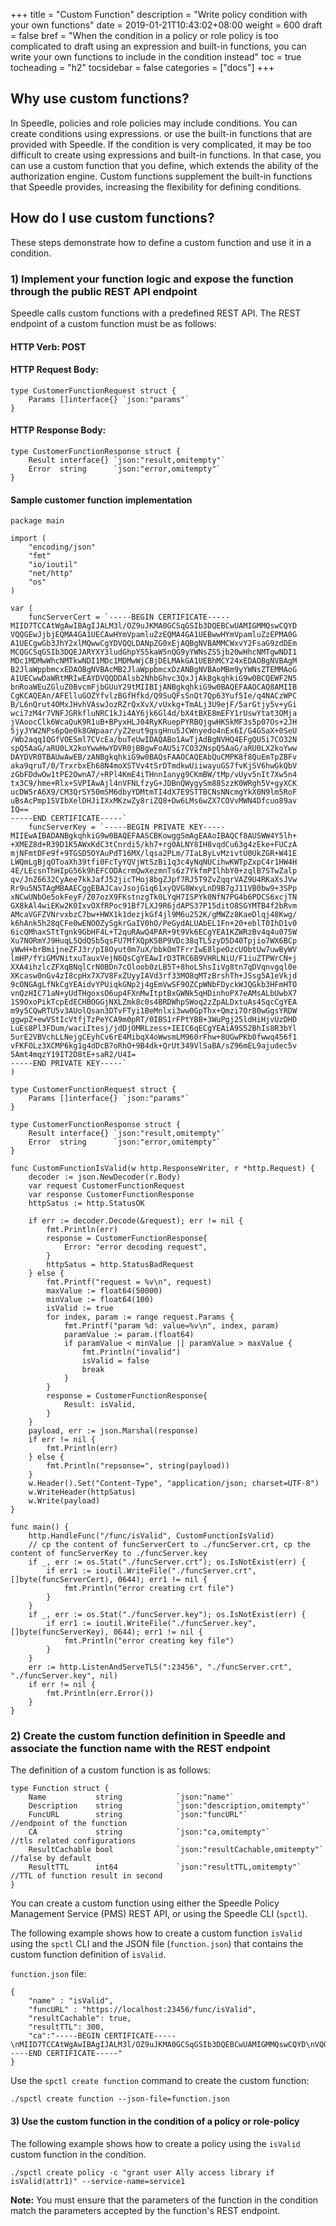 +++
title = "Custom Function"
description = "Write policy condition with your own functions"
date = 2019-01-21T10:43:02+08:00
weight = 600
draft = false
bref = "When the condition in a policy or role policy is too complicated to draft using an expression and built-in functions, you can write your own functions to include in the condition instead"
toc = true
tocheading = "h2"
tocsidebar = false
categories = ["docs"]
+++

## Why use custom functions?

In Speedle, policies and role policies may include conditions. You can create conditions using expressions. or use the built-in functions that are provided with Speedle. If the condition is very complicated, it may be too difficult to create using expressions and built-in functions. In that case, you can use a custom function that you define, which extends the ability of the authorization engine. Custom functions supplement the built-in functions that Speedle provides, increasing the flexibility for defining conditions.

## How do I use custom functions?

These steps demonstrate how to define a custom function and use it in a condition.

### 1) Implement your function logic and expose the function through the public REST API endpoint

Speedle calls custom functions with a predefined REST API. The REST endpoint of a custom function must be as follows:

#### HTTP Verb: POST

#### HTTP Request Body:

```
type CustomerFunctionRequest struct {
	Params []interface{} `json:"params"`
}
```

#### HTTP Response Body:

```
type CustomerFunctionResponse struct {
	Result interface{} `json:"result,omitempty"`
	Error  string      `json:"error,omitempty"`
}
```

#### Sample customer function implementation

```
package main

import (
	"encoding/json"
	"fmt"
	"io/ioutil"
	"net/http"
	"os"
)

var (
	funcServerCert = `-----BEGIN CERTIFICATE-----
MIID7TCCAtWgAwIBAgIJALM3l/OZ9uJKMA0GCSqGSIb3DQEBCwUAMIGMMQswCQYD
VQQGEwJjbjEQMA4GA1UECAwHYmVpamluZzEQMA4GA1UEBwwHYmVpamluZzEPMA0G
A1UECgwGb3JhY2xlMQwwCgYDVQQLDANpZG0xEjAQBgNVBAMMCWxvY2FsaG9zdDEm
MCQGCSqGSIb3DQEJARYXY3ludGhpYS5kaW5nQG9yYWNsZS5jb20wHhcNMTgwNDI1
MDc1MDMwWhcNMTkwNDI1MDc1MDMwWjCBjDELMAkGA1UEBhMCY24xEDAOBgNVBAgM
B2JlaWppbmcxEDAOBgNVBAcMB2JlaWppbmcxDzANBgNVBAoMBm9yYWNsZTEMMAoG
A1UECwwDaWRtMRIwEAYDVQQDDAlsb2NhbGhvc3QxJjAkBgkqhkiG9w0BCQEWF2N5
bnRoaWEuZGluZ0BvcmFjbGUuY29tMIIBIjANBgkqhkiG9w0BAQEFAAOCAQ8AMIIB
CgKCAQEAn/AFElluGOZYfvlzBGfHfkd/Q9SuQFsSnQt7Qp63Yuf5Ie/q4NACzWPC
B/L6nQrut4OMxJHvhVAswJozRZrQxXvX/vUxkg+TmALj3U9ejF/5arGtjy5v+yGi
wci7zM4r7VNFJGRkfluNRC1kJi4AY6jk6Gl4d/bX4tBXE8mEFY1rUswYtat3OMja
jVAoocClk6WcaQuK9R1uB+BPyxHLJ04RyKRuepPYRBQjgwHK5kMF3s5p07Os+2JH
5jyJYW2NPs6pQe0k8GWpaar/yZ2eut9gsgHnu5JCWnyedo4nEx6I/G4GSaX+0SeU
/Wb2aqq1QGfVOESml7CVcEa/buTeUwIDAQABo1AwTjAdBgNVHQ4EFgQU5i7CO32N
spQ5AaG/aRU0LX2koYwwHwYDVR0jBBgwFoAU5i7CO32NspQ5AaG/aRU0LX2koYww
DAYDVR0TBAUwAwEB/zANBgkqhkiG9w0BAQsFAAOCAQEAbQuCMPK8f8QuEmTpZBFv
aka9qruT/0/TrxrbxEh68N4moXSTVv4tSrDTmdkwUiiwayuGS7fvKjSV6hwGkQbV
zGbFDdwOw1tPE2OwnA7/+RPl4KmE4iTHnnIanyg9CKmBW/tMp/vUyv5nIt7Xw5n4
tx3C9/hme+Rlx+SVPIAwAjl4nVFNLfzyG+JDBnQWygySm88SzzK0WRgh5V+gyXCK
ucDW5rA6X9/CM3QrSY50mSM6dbyYDMtmTI4dX7E9STTBCNsNNcmgYkX0N9lm5RoF
uBsAcPmp1SVIbXelDHJiIXxMKzwZy8riZQ8+Dw6LMs6wZX7COVvMWN4Dfcuo89av
IQ==
-----END CERTIFICATE-----`
	funcServerKey = `-----BEGIN PRIVATE KEY-----
MIIEwAIBADANBgkqhkiG9w0BAQEFAASCBKowggSmAgEAAoIBAQCf8AUSWW4Y5lh+
+XMEZ8d+R39D1K5AWxKdC3tCnrdi5/kh7+rg0ALNY8IH8vqdCu63g4zEke+FUCzA
mjNFmtDFe9f+9TGSD5OYAuPdT16MX/lqsa2PLm/7IaLByLvMzivtU0UkZGR+W41E
LWQmLgBjqOToaXh39tfi0FcTyYQVjWtSzBi1q3c4yNqNUCihwKWTpZxpC4r1HW4H
4E/LEcsnThHIpG56k9hEFCODAcrmQwXezmnTs6z7YkfmPIlhbY0+zqlB7STwZalp
qv/JnZ6632CyAee7kkJafJ52jicTHoj8bgZJpf7RJ5T9ZvZqqrVAZ9U4RKaXsJVw
Rr9u5N5TAgMBAAECggEBAJCavJsojGiq61xyQVG8WxyLnD9B7gJ11VB0bw9+3SPp
xNCwUNbOe5okFeyF/Z07ozX9FKstnzgTk0LYqH7ISPYk0NfN7PG4b6PDCS6xcjTN
GX8kAl4wiEKw2K0IxvOXfRPoc91Bf7LXJ9R6jdAPS37P15ditO8SGYMTB4f2bRvm
AMcaVGFZVNrvxbzC7bw+HWX1k1dezjkGf4jl9M6u252K/gMWZz8KaeDlqj48Kwg/
k6hAnk5h28qCFe0wENOOZySgkrGaIV0hO/PeGydALUAbEL1Fn+20+eblT0IhD1v0
6icQMhaxSTtTgnk9GbHF4L+T2quRAwQ4PAR+9t9Vk6ECgYEA1KZWRzBv4q4u075W
Xu7NORmYJ9HuqL5QdQSb5qsFU7MfXQpK5BP9VDc38qTL5zyD5D40Tpjio7WX6BCp
yWwH+brBmijneZFJ3r/pI8Oyut0m7uX/bbkOmTFrrIwE8lpeOzcUObtUw7uwByWV
lmHP/fYiGMVNitxuTauxVejN6QsCgYEAwIrD3TRC6B9VHRLNiU/F1iuZTPWrCN+j
XXA4ihzlcZFXqBNqlCrN0BDn7cOloob0zLB5T+8hoL5hsIiVg8tn7qDVqnvgql0e
XKcasw0nGv4zI8cpHx7X7V8FxZUyyIAVd3rf33MO8qMTzBrshTh+JSsg5A1eVkjd
9cONGAgLfNkCgYEAidvYPUiqkGNp2j4gEmVwSF9OZCpWNbFDyckWJQGkb3HFmHTO
vnQzHIC71aN+yUdTHgoxsO6up4FXnMwItptBxGWNk5qHDinhoPX7eAMsALbUwbX7
1S9OxoPikTcpEdECHBOGGjNXLZmk8c0s4BRDWhpSWoq2zZpALDxtuAs4SqcCgYEA
m9y5CQwRTU5v3AUolQsan3DTvFTyi1BeMnlxi3ww0GpThx+Qmzi7Or80wGgsYRDW
ggwpZ+ewVStIcVtfjTzPeYCA9m0pRT/0IBS1rFPtYBB+3WuPgj25ldHiHjvUzDHD
LuEs8Pl3FDum/waciItesj/jdDjOMRLzess+IEIC6qECgYEAiA9S52BhIs8R3bYl
5urE2VBVchLLNejgCEyhCv6rE4MibqX4oWwsmLM960rFhw+8UGwPKb0fwwq456f1
vFKFOLz3XCMP6kg1g4dDcB7oRhO+9B4dk+QrUt349VlSaBA/sZ96mEL9ajudec5v
5Amt4mqzY19IT2D8tE+saR2/U4I=
-----END PRIVATE KEY-----`
)

type CustomerFunctionRequest struct {
	Params []interface{} `json:"params"`
}

type CustomerFunctionResponse struct {
	Result interface{} `json:"result,omitempty"`
	Error  string      `json:"error,omitempty"`
}

func CustomFunctionIsValid(w http.ResponseWriter, r *http.Request) {
	decoder := json.NewDecoder(r.Body)
	var request CustomerFunctionRequest
	var response CustomerFunctionResponse
	httpSatus := http.StatusOK

	if err := decoder.Decode(&request); err != nil {
		fmt.Println(err)
		response = CustomerFunctionResponse{
			Error: "error decoding request",
		}
		httpSatus = http.StatusBadRequest
	} else {
		fmt.Printf("request = %v\n", request)
		maxValue := float64(50000)
		minValue := float64(100)
		isValid := true
		for index, param := range request.Params {
			fmt.Printf("param %d: value=%v\n", index, param)
			paramValue := param.(float64)
			if paramValue < minValue || paramValue > maxValue {
				fmt.Println("invalid")
				isValid = false
				break
			}
		}
		response = CustomerFunctionResponse{
			Result: isValid,
		}
	}
	payload, err := json.Marshal(response)
	if err != nil {
		fmt.Println(err)
	} else {
		fmt.Println("repsonse=", string(payload))
	}
	w.Header().Set("Content-Type", "application/json; charset=UTF-8")
	w.WriteHeader(httpSatus)
	w.Write(payload)
}

func main() {
	http.HandleFunc("/func/isValid", CustomFunctionIsValid)
	// cp the content of funcServerCert to ./funcServer.crt, cp the content of funcServerKey to ./funcServer.key
	if _, err := os.Stat("./funcServer.crt"); os.IsNotExist(err) {
		if err1 := ioutil.WriteFile("./funcServer.crt", []byte(funcServerCert), 0644); err1 != nil {
			fmt.Println("error creating crt file")
		}
	}
	if _, err := os.Stat("./funcServer.key"); os.IsNotExist(err) {
		if err1 := ioutil.WriteFile("./funcServer.key", []byte(funcServerKey), 0644); err1 != nil {
			fmt.Println("error creating key file")
		}
	}
	err := http.ListenAndServeTLS(":23456", "./funcServer.crt", "./funcServer.key", nil)
	if err != nil {
		fmt.Println(err.Error())
	}
}

```

### 2) Create the custom function definition in Speedle and associate the function name with the REST endpoint

The definition of a custom function is as follows:

```
type Function struct {
	Name           string            `json:"name"`
	Description    string            `json:"description,omitempty"`
	FuncURL        string            `json:"funcURL"`                  //endpoint of the function
	CA             string            `json:"ca,omitempty"`             //tls related configurations
	ResultCachable bool              `json:"resultCachable,omitempty"` //false by default
	ResultTTL      int64             `json:"resultTTL,omitempty"`      //TTL of function result in second
}
```

You can create a custom function using either the Speedle Policy Management Service (PMS) REST API, or using the Speedle CLI (`spctl`).

The following example shows how to create a custom function `isValid` using the `spctl` CLI and the JSON file (`function.json`) that contains the custom function definition of `isValid`.

`function.json` file:

```
{
    "name" : "isValid",
    "funcURL" : "https://localhost:23456/func/isValid",
    "resultCachable": true,
    "resultTTL": 300,
    "ca":"-----BEGIN CERTIFICATE-----\nMIID7TCCAtWgAwIBAgIJALM3l/OZ9uJKMA0GCSqGSIb3DQEBCwUAMIGMMQswCQYD\nVQQGEwJjbjEQMA4GA1UECAwHYmVpamluZzEQMA4GA1UEBwwHYmVpamluZzEPMA0G\nA1UECgwGb3JhY2xlMQwwCgYDVQQLDANpZG0xEjAQBgNVBAMMCWxvY2FsaG9zdDEm\nMCQGCSqGSIb3DQEJARYXY3ludGhpYS5kaW5nQG9yYWNsZS5jb20wHhcNMTgwNDI1\nMDc1MDMwWhcNMTkwNDI1MDc1MDMwWjCBjDELMAkGA1UEBhMCY24xEDAOBgNVBAgM\nB2JlaWppbmcxEDAOBgNVBAcMB2JlaWppbmcxDzANBgNVBAoMBm9yYWNsZTEMMAoG\nA1UECwwDaWRtMRIwEAYDVQQDDAlsb2NhbGhvc3QxJjAkBgkqhkiG9w0BCQEWF2N5\nbnRoaWEuZGluZ0BvcmFjbGUuY29tMIIBIjANBgkqhkiG9w0BAQEFAAOCAQ8AMIIB\nCgKCAQEAn/AFElluGOZYfvlzBGfHfkd/Q9SuQFsSnQt7Qp63Yuf5Ie/q4NACzWPC\nB/L6nQrut4OMxJHvhVAswJozRZrQxXvX/vUxkg+TmALj3U9ejF/5arGtjy5v+yGi\nwci7zM4r7VNFJGRkfluNRC1kJi4AY6jk6Gl4d/bX4tBXE8mEFY1rUswYtat3OMja\njVAoocClk6WcaQuK9R1uB+BPyxHLJ04RyKRuepPYRBQjgwHK5kMF3s5p07Os+2JH\n5jyJYW2NPs6pQe0k8GWpaar/yZ2eut9gsgHnu5JCWnyedo4nEx6I/G4GSaX+0SeU\n/Wb2aqq1QGfVOESml7CVcEa/buTeUwIDAQABo1AwTjAdBgNVHQ4EFgQU5i7CO32N\nspQ5AaG/aRU0LX2koYwwHwYDVR0jBBgwFoAU5i7CO32NspQ5AaG/aRU0LX2koYww\nDAYDVR0TBAUwAwEB/zANBgkqhkiG9w0BAQsFAAOCAQEAbQuCMPK8f8QuEmTpZBFv\naka9qruT/0/TrxrbxEh68N4moXSTVv4tSrDTmdkwUiiwayuGS7fvKjSV6hwGkQbV\nzGbFDdwOw1tPE2OwnA7/+RPl4KmE4iTHnnIanyg9CKmBW/tMp/vUyv5nIt7Xw5n4\ntx3C9/hme+Rlx+SVPIAwAjl4nVFNLfzyG+JDBnQWygySm88SzzK0WRgh5V+gyXCK\nucDW5rA6X9/CM3QrSY50mSM6dbyYDMtmTI4dX7E9STTBCNsNNcmgYkX0N9lm5RoF\nuBsAcPmp1SVIbXelDHJiIXxMKzwZy8riZQ8+Dw6LMs6wZX7COVvMWN4Dfcuo89av\nIQ==\n-----END CERTIFICATE-----"
}
```

Use the `spctl create function` command to create the custom function:

```
./spctl create function --json-file=function.json
```

#### 3) Use the custom function in the condition of a policy or role-policy

The following example shows how to create a policy using the `isValid` custom function in the condition.

```
./spctl create policy -c "grant user Ally access library if isValid(attr1)" --service-name=service1
```

**Note:**
You must ensure that the parameters of the function in the condition match the parameters accepted by the function's REST endpoint.
